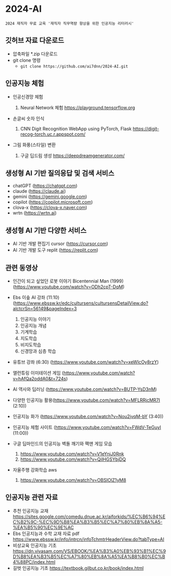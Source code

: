 # 2024-AI
`2024 재직자 무료 교육 '재직자 직무역량 향상을 위한 인공지능 리터러시'`

## 깃허브 자료 다운로드
- 압축파일 *.zip 다운로드
- git clone 명령 
  - `git clone https://github.com/ai7dnn/2024-AI.git`

## 인공지능 체험
- 인공신경망 체험
    1. Neural Network 체험 https://playground.tensorflow.org

- 손글씨 숫자 인식
    1. CNN Digit Recognition WebApp using PyTorch, Flask https://digit-recog-torch.uc.r.appspot.com/
 
- 그림 화풍(스타일) 변환
    1. 구글 딥드림 생성 https://deepdreamgenerator.com/
    

## 생성형 AI 기반 질의응답 및 검색 서비스
- chatGPT (https://chatgpt.com)
- claude (https://claude.ai)
- gemini (https://gemini.google.com)
- copilot (https://copilot.microsoft.com)
- clova-x (https://clova-x.naver.com)
- wrtn (https://wrtn.ai)

## 생성형 AI 기반 다양한 서비스
- AI 기반 개발 편집기 cursor (https://cursor.com)
- AI 기반 개발 도구 replit (https://replit.com)

## 관련 동영상
- 인간이 되고 싶었던 로봇 이야기 Bicentennial Man (1999) (https://www.youtube.com/watch?v=ODh2cpT-DqM)
- Ebs 이솦 AI 강좌 (11:10) (https://www.ebssw.kr/edc/cultursens/cultursensDetailView.do?alctcrSn=56149&pageIndex=3
    1. 인공지능 이야기
    2. 인공지능 개념
    3. 기계학습
    4. 지도학습
    5. 비지도학습
    6. 신경망과 심층 학습
- 유튜브 강좌 (6:30) (https://www.youtube.com/watch?v=xeWIcOy8rzY)
- 앨런튜링 이미테이션 게임 (https://www.youtube.com/watch?v=hAfQa2oddA0&t=724s)
- AI 역사와 딥러닝 (https://www.youtube.com/watch?v=BUTP-YsD3nM)
- 다양한 인공지능 활용(https://www.youtube.com/watch?v=MFLRRjcMR7I (2:10))
- 인공지능 화가 (https://www.youtube.com/watch?v=Nou2jvqM-bY (3:40))
- 인공지능 체험 사이트 (https://www.youtube.com/watch?v=FWdV-TeGuyI (11:00))

- 구글 딥마인드의 인공지능 벽돌 깨기와 팩맨 게임 모습
    1. https://www.youtube.com/watch?v=V1eYniJ0Rnk
    2. https://www.youtube.com/watch?v=QilHGSYbjDQ
- 자율주행 강화학습 aws
    1. https://www.youtube.com/watch?v=OBSIOlZ1yM8

## 인공지능 관련 자료  
- 추천 인공지능 교재 https://sites.google.com/comedu.dnue.ac.kr/aiforkids/%EC%B6%94%EC%B2%9C-%EC%9D%B8%EA%B3%B5%EC%A7%80%EB%8A%A5-%EA%B5%90%EC%9E%AC
- Ebs 인공지능과 수학 교재 자료 pdf https://www.ebssw.kr/info/intrcn/infoTchmtrHeaderView.do?tabType=AI
- 비상교육 인공지능 기초 https://dn.vivasam.com/VS/EBOOK/%EA%B3%A0%EB%93%B1%EC%9D%B8%EA%B3%B5%EC%A7%80%EB%8A%A5%EA%B8%B0%EC%B4%88PC/index.html
- 길벗 인공지능 기초 https://textbook.gilbut.co.kr/book/index.html
    
